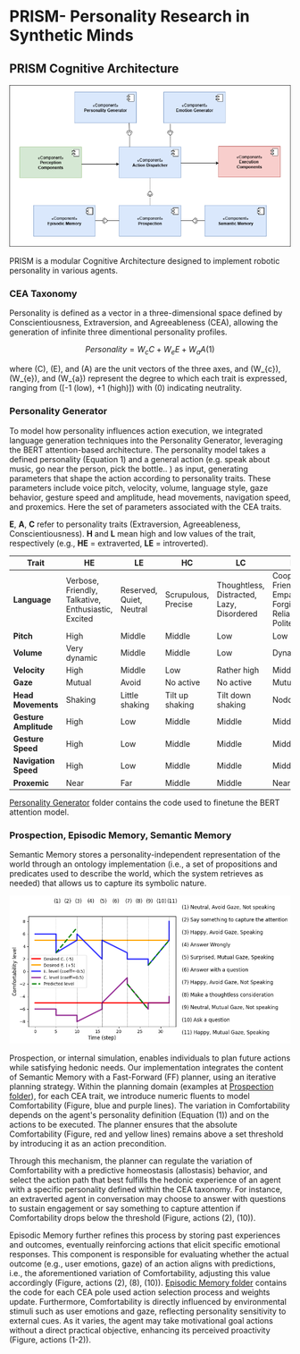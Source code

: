 # PRISM- Personality Research in Synthetic Minds


## PRISM Cognitive Architecture

![Architecture](images/PRISM_Architecture.png)

PRISM is a modular Cognitive Architecture designed to implement robotic personality in various agents.

### CEA Taxonomy

Personality is defined as a vector in a three-dimensional space defined by Conscientiousness, Extraversion, and Agreeableness (CEA), allowing the generation of infinite three dimentional personality profiles.  

$$
Personality= W_{c}C +  W_{e}E +  W_{a}A  (1)
$$

where \(C\), \(E\), and \(A\) are the unit vectors of the three axes, and \(W_{c}\), \(W_{e}\), and \(W_{a}\) represent the degree to which each trait is expressed, ranging from \([-1 (low), +1 (high)]\) with \(0\) indicating neutrality.

### Personality Generator

To model how personality influences action execution, we integrated language generation techniques into the Personality Generator, leveraging the BERT attention-based architecture. The personality model takes a defined personality (Equation 1) and a general action (e.g. speak about music, go near the person, pick the bottle.. ) as input, generating parameters that shape the action according to personality traits. These parameters include voice pitch, velocity, volume, language style, gaze behavior, gesture speed and amplitude, head movements, navigation speed, and proxemics. Here the set of parameters associated with the CEA traits.


**E**, **A**, **C** refer to personality traits (Extraversion, Agreeableness, Conscientiousness). **H** and **L** mean high and low values of the trait, respectively (e.g., **HE** = extraverted, **LE** = introverted).

| **Trait**                                       | **HE**                                                 | **LE**                      | **HC**                 | **LC**                                       | **HA**                                                             | **LA**                                                 |
| ----------------------------------------------- | ------------------------------------------------------ | --------------------------- | ---------------------- | -------------------------------------------- | ------------------------------------------------------------------ | ------------------------------------------------------ |
| **Language**<br> | Verbose, Friendly, Talkative,<br>Enthusiastic, Excited | Reserved, Quiet,<br>Neutral | Scrupulous,<br>Precise | Thoughtless, Distracted,<br>Lazy, Disordered | Cooperative, Friendly,<br>Empathic, Forgiving,<br>Reliable, Polite | Competitive, Aggressive,<br>Provocative, Selfish, Rude |
| **Pitch**<br>                   | High                                                   | Middle                      | Middle                 | Low                                          | Low                                                                | Middle                                                 |
| **Volume**<br>                  | Very dynamic                                           | Middle                      | Middle                 | Low                                          | Dynamic                                                            | Dynamic                                                |
| **Velocity**<br>                | High                                                   | Middle                      | Low                    | Rather high                                  | Middle                                                             | Rather high                                            |
| **Gaze**<br>                         | Mutual                                                 | Avoid                       | No active              | No active                                    | Mutual                                                             | Avoid                                                  |
| **Head Movements**<br>             | Shaking                                                | Little shaking              | Tilt up shaking        | Tilt down shaking                            | Nodding                                                            | Little shaking                                         |
| **Gesture Amplitude**<br>     | High                                                   | Low                         | Middle                 | Middle                                       | Middle                                                             | Middle                                                 |
| **Gesture Speed**<br>        | High                                                   | Low                         | Middle                 | Middle                                       | Middle                                                             | Middle                                                 |
| **Navigation Speed**<br>        | High                                                   | Low                         | Middle                 | Middle                                       | Middle                                                             | Middle                                                 |
| **Proxemic**<br>                | Near                                                   | Far                         | Middle                 | Middle                                       | Near                                                               | Far                                                    |



[Personality Generator](./Personality_Generator/Personality_Generator_Finetune.ipynb) folder contains the code used to finetune the BERT attention model.


### Prospection, Episodic Memory, Semantic Memory

Semantic Memory stores a personality-independent representation of the world through an ontology implementation (i.e., a set of propositions and predicates used to describe the world, which the system retrieves as needed) that allows us to capture its symbolic nature.

![Prospection](images/prospection.png)

Prospection, or internal simulation, enables individuals to plan future actions while satisfying hedonic needs. 
Our implementation integrates the content of Semantic Memory with a Fast-Forward (FF) planner, using an iterative planning strategy. Within the planning domain (examples at [Prospection folder](./Prospection/)), for each CEA trait, we introduce numeric fluents to model Comfortability (Figure, blue and purple lines). The variation in Comfortability depends on the agent's personality definition (Equation (1)) and on the actions to be executed. The planner ensures that the absolute Comfortability (Figure, red and yellow lines) remains above a set threshold by introducing it as an action precondition.

Through this mechanism, the planner can regulate the variation of Comfortability with a predictive homeostasis (allostasis) behavior, and select the action path that best fulfills the hedonic experience of an agent with a specific personality defined within the CEA taxonomy. For instance, an extraverted agent in conversation may choose to answer with questions to sustain engagement or say something to capture attention if Comfortability drops below the threshold (Figure, actions (2), (10)).

Episodic Memory further refines this process by storing past experiences and outcomes, eventually reinforcing actions that elicit specific emotional responses. This component is responsible for evaluating whether the actual outcome (e.g., user emotions, gaze) of an action aligns with predictions, i.e., the aforementioned variation of Comfortability, adjusting this value accordingly (Figure, actions (2), (8), (10)). 
[Episodic Memory folder](./EpisodicMemory/) contains the code for each CEA pole used action selection process and weights update.
Furthermore, Comfortability is directly influenced by environmental stimuli such as user emotions and gaze, reflecting personality sensitivity to external cues. As it varies, the agent may take motivational goal actions without a direct practical objective, enhancing its perceived proactivity (Figure, actions (1-2)). 